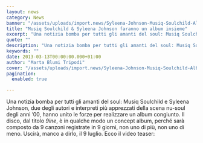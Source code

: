 ```yaml
---
layout: news
category: News
banner: "/assets/uploads/import.news/Syleena-Johnson-Musiq-Soulchild-Album.jpg"
title: "Musiq Soulchild & Syleena Johnson faranno un album insieme"
excerpt: "Una notizia bomba per tutti gli amanti del soul: Musiq Soulchild e Syleena Johnson, due degli autori e interpreti più apprezzati della scena nu-soul degli anni ’00, hanno unito le forze per realizzare un album congiunto. Il disco, dal titolo 9ine, è in qualche modo un concept album, perché sarà composto da 9 canzoni registrate [&hellip"
quote: ""
description: "Una notizia bomba per tutti gli amanti del soul: Musiq Soulchild e Syleena Johnson, due degli autori e interpreti più apprezzati della scena nu-soul degli anni ’00, hanno unito le forze per realizzare un album congiunto. Il disco, dal titolo 9ine, è in qualche modo un concept album, perché sarà composto da 9 canzoni registrate [&hellip"
keywords: ""
date: 2013-03-13T00:00:00.000+01:00
author: "Marta Blumi Tripodi"
cover: "/assets/uploads/import.news/Syleena-Johnson-Musiq-Soulchild-Album.jpg"
pagination:
  enabled: true

---
```


Una notizia bomba per tutti gli amanti del soul: Musiq Soulchild e Syleena Johnson, due degli autori e interpreti più apprezzati della scena nu-soul degli anni ’00, hanno unito le forze per realizzare un album congiunto. Il disco, dal titolo _9ine_, è in qualche modo un concept album, perché sarà composto da 9 canzoni registrate in 9 giorni, non uno di più, non uno di meno. Uscirà, manco a dirlo, il 9 luglio. Ecco il video teaser:

  